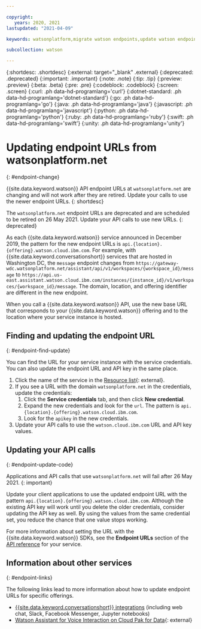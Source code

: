 ```yaml
---

copyright:
   years: 2020, 2021
lastupdated: "2021-04-09"

keywords: watsonplatform,migrate watson endpoints,update watson endpoints,update watson url

subcollection: watson

---
```


{:shortdesc: .shortdesc}
{:external: target="_blank" .external}
{:deprecated: .deprecated}
{:important: .important}
{:note: .note}
{:tip: .tip}
{:preview: .preview}
{:beta: .beta}
{:pre: .pre}
{:codeblock: .codeblock}
{:screen: .screen}
{:curl: .ph data-hd-programlang='curl'}
{:dotnet-standard: .ph data-hd-programlang='dotnet-standard'}
{:go: .ph data-hd-programlang='go'}
{:java: .ph data-hd-programlang='java'}
{:javascript: .ph data-hd-programlang='javascript'}
{:python: .ph data-hd-programlang='python'}
{:ruby: .ph data-hd-programlang='ruby'}
{:swift: .ph data-hd-programlang='swift'}
{:unity: .ph data-hd-programlang='unity'}

# Updating endpoint URLs from watsonplatform.net
{: #endpoint-change}

{{site.data.keyword.watson}} API endpoint URLs at `watsonplatform.net` are changing and will not work after they are retired. Update your calls to use the newer endpoint URLs.
{: shortdesc}

The `watsonplatform.net` endpoint URLs are deprecated and are scheduled to be retired on 26 May 2021. Update your API calls to use new URLs.
{: deprecated}

As each {{site.data.keyword.watson}} service announced in December 2019, the pattern for the new endpoint URLs is `api.{location}.{offering}.watson.cloud.ibm.com`. For example, with {{site.data.keyword.conversationshort}} services that are hosted in Washington DC, the `message` endpoint changes from `https://gateway-wdc.watsonplatform.net/assistant/api/v1/workspaces/{workspace_id}/message` to `https://api.us-east.assistant.watson.cloud.ibm.com/instances/{instance_id}/v1/workspaces/{workspace_id}/message`. The domain, location, and offering identifier are different in the new endpoint.

When you call a {{site.data.keyword.watson}} API, use the new base URL that corresponds to your {{site.data.keyword.watson}} offering and to the location where your service instance is hosted.

## Finding and updating the endpoint URL
{: #endpoint-find-update}

You can find the URL for your service instance with the service credentials. You can also update the endpoint URL and API key in the same place.

1.  Click the name of the service in the [Resource list](https://{DomainName}/resources?groups=resource-instance){: external}.
1.  If you see a URL with the domain `watsonplatform.net` in the credentials, update the credentials:
    1.  Click the **Service credentials** tab, and then click **New credential**.
    1.  Expand the new credentials and look for the `url`. The pattern is `api.{location}.{offering}.watson.cloud.ibm.com`.
    1.  Look for the `apikey` in the new credentials.
1.  Update your API calls to use the `watson.cloud.ibm.com` URL and API key values.

## Updating your API calls
{: #endpoint-update-code}

Applications and API calls that use `watsonplatform.net` will fail after 26 May 2021.
{: important}

Update your client applications to use the updated endpoint URL with the pattern `api.{location}.{offering}.watson.cloud.ibm.com`. Although the existing API key will work until you delete the older credentials, consider updating the API key as well. By using the values from the same credential set, you reduce the chance that one value stops working.

For more information about setting the URL with the {{site.data.keyword.watson}} SDKs, see the **Endpoint URLs** section of the [API reference](/docs?tab=api-docs&category=ai) for your service.

## Information about other services
{: #endpoint-links}

The following links lead to more information about how to update endpoint URLs for specific offerings.

- [{{site.data.keyword.conversationshort}} integrations](/docs/assistant?topic=assistant-release-notes#6April2021) (including web chat, Slack, Facebook Messenger, Jupyter notebooks)
- [Watson Assistant for Voice Interaction on Cloud Pak for Data](https://ibm.box.com/s/w6t0pckql87hv84dlxuk9gpiuq960w1g){: external}
